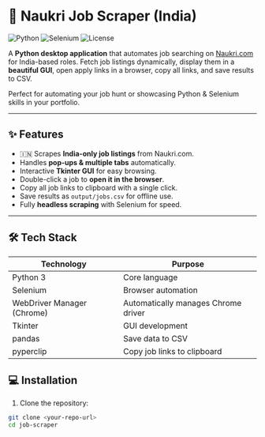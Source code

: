 # 🚀 Naukri Job Scraper (India)

![Python](https://img.shields.io/badge/Python-3.12-blue?logo=python&logoColor=white)
![Selenium](https://img.shields.io/badge/Selenium-automation-green?logo=selenium&logoColor=white)
![License](https://img.shields.io/badge/License-MIT-yellow)

A **Python desktop application** that automates job searching on [Naukri.com](https://www.naukri.com) for India-based roles. Fetch job listings dynamically, display them in a **beautiful GUI**, open apply links in a browser, copy all links, and save results to CSV.  

Perfect for automating your job hunt or showcasing Python & Selenium skills in your portfolio.

---

## ✨ Features

- 🇮🇳 Scrapes **India-only job listings** from Naukri.com.
- Handles **pop-ups & multiple tabs** automatically.
- Interactive **Tkinter GUI** for easy browsing.
- Double-click a job to **open it in the browser**.
- Copy all job links to clipboard with a single click.
- Save results as `output/jobs.csv` for offline use.
- Fully **headless scraping** with Selenium for speed.

---

## 🛠 Tech Stack

| Technology | Purpose |
|------------|---------|
| Python 3  | Core language |
| Selenium  | Browser automation |
| WebDriver Manager (Chrome) | Automatically manages Chrome driver |
| Tkinter   | GUI development |
| pandas    | Save data to CSV |
| pyperclip | Copy job links to clipboard |
## 💻 Installation

1. Clone the repository:

```bash
git clone <your-repo-url>
cd job-scraper

